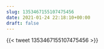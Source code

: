 ```yaml
---
slug: 1353467155107475456
date: 2021-01-24 22:18:10+00:00
draft: false
---
```


{{< tweet 1353467155107475456 >}}
